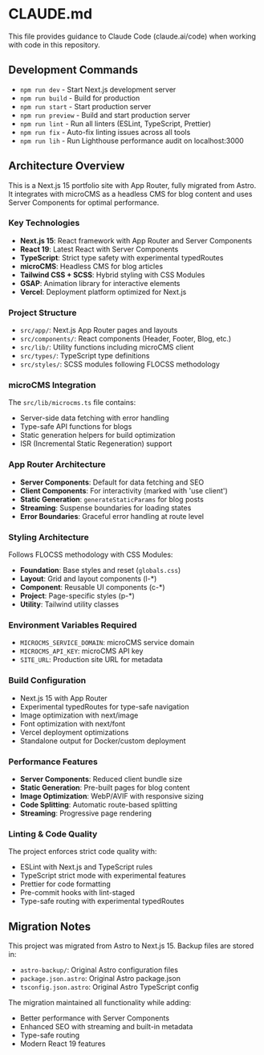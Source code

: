 # CLAUDE.md

This file provides guidance to Claude Code (claude.ai/code) when working with code in this repository.

## Development Commands

- `npm run dev` - Start Next.js development server
- `npm run build` - Build for production
- `npm run start` - Start production server
- `npm run preview` - Build and start production server
- `npm run lint` - Run all linters (ESLint, TypeScript, Prettier)
- `npm run fix` - Auto-fix linting issues across all tools
- `npm run lih` - Run Lighthouse performance audit on localhost:3000

## Architecture Overview

This is a Next.js 15 portfolio site with App Router, fully migrated from Astro. It integrates with microCMS as a headless CMS for blog content and uses Server Components for optimal performance.

### Key Technologies
- **Next.js 15**: React framework with App Router and Server Components
- **React 19**: Latest React with Server Components
- **TypeScript**: Strict type safety with experimental typedRoutes
- **microCMS**: Headless CMS for blog articles
- **Tailwind CSS + SCSS**: Hybrid styling with CSS Modules
- **GSAP**: Animation library for interactive elements
- **Vercel**: Deployment platform optimized for Next.js

### Project Structure
- `src/app/`: Next.js App Router pages and layouts
- `src/components/`: React components (Header, Footer, Blog, etc.)
- `src/lib/`: Utility functions including microCMS client
- `src/types/`: TypeScript type definitions
- `src/styles/`: SCSS modules following FLOCSS methodology

### microCMS Integration
The `src/lib/microcms.ts` file contains:
- Server-side data fetching with error handling
- Type-safe API functions for blogs
- Static generation helpers for build optimization
- ISR (Incremental Static Regeneration) support

### App Router Architecture
- **Server Components**: Default for data fetching and SEO
- **Client Components**: For interactivity (marked with 'use client')
- **Static Generation**: `generateStaticParams` for blog posts
- **Streaming**: Suspense boundaries for loading states
- **Error Boundaries**: Graceful error handling at route level

### Styling Architecture
Follows FLOCSS methodology with CSS Modules:
- **Foundation**: Base styles and reset (`globals.css`)
- **Layout**: Grid and layout components (l-*)
- **Component**: Reusable UI components (c-*)
- **Project**: Page-specific styles (p-*)
- **Utility**: Tailwind utility classes

### Environment Variables Required
- `MICROCMS_SERVICE_DOMAIN`: microCMS service domain
- `MICROCMS_API_KEY`: microCMS API key
- `SITE_URL`: Production site URL for metadata

### Build Configuration
- Next.js 15 with App Router
- Experimental typedRoutes for type-safe navigation
- Image optimization with next/image
- Font optimization with next/font
- Vercel deployment optimizations
- Standalone output for Docker/custom deployment

### Performance Features
- **Server Components**: Reduced client bundle size
- **Static Generation**: Pre-built pages for blog content
- **Image Optimization**: WebP/AVIF with responsive sizing
- **Code Splitting**: Automatic route-based splitting
- **Streaming**: Progressive page rendering

### Linting & Code Quality
The project enforces strict code quality with:
- ESLint with Next.js and TypeScript rules
- TypeScript strict mode with experimental features
- Prettier for code formatting
- Pre-commit hooks with lint-staged
- Type-safe routing with experimental typedRoutes

## Migration Notes

This project was migrated from Astro to Next.js 15. Backup files are stored in:
- `astro-backup/`: Original Astro configuration files
- `package.json.astro`: Original Astro package.json
- `tsconfig.json.astro`: Original Astro TypeScript config

The migration maintained all functionality while adding:
- Better performance with Server Components
- Enhanced SEO with streaming and built-in metadata
- Type-safe routing
- Modern React 19 features